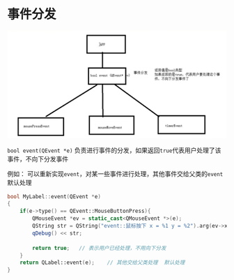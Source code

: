 # 事件分发

![事件分发](images/2023-12-06-16-38-24.png)

`bool event(QEvent *e)` 负责进行事件的分发，如果返回`true`代表用户处理了该事件，不向下分发事件

例如： 可以重新实现`event`，对某一些事件进行处理，其他事件交给父类的`event`默认处理

```c++
bool MyLabel::event(QEvent *e)
{
    if(e->type() == QEvent::MouseButtonPress){
        QMouseEvent *ev = static_cast<QMouseEvent *>(e);
        QString str = QString("event::鼠标按下 x = %1 y = %2").arg(ev->x()).arg(ev->y());
        qDebug() << str;

        return true;   // 表示用户已经处理，不用向下分发
    }
    return QLabel::event(e);    // 其他交给父类处理  默认处理
}

```

